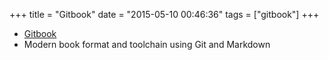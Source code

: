 +++
title = "Gitbook"
date = "2015-05-10 00:46:36"
tags =  ["gitbook"]
+++

- [Gitbook](https://github.com/GitbookIO/gitbook)
- Modern book format and toolchain using Git and Markdown
